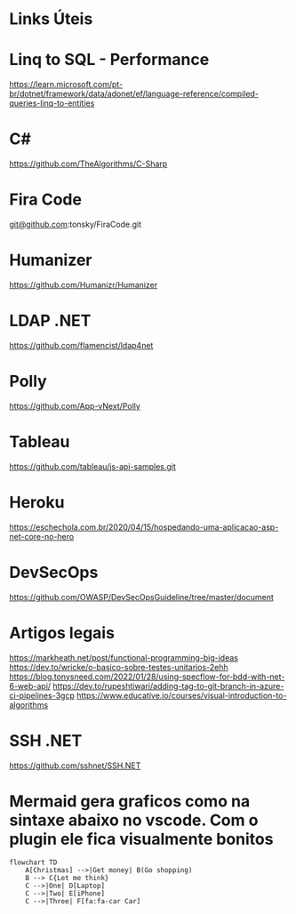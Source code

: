 # Links Úteis


# Linq to SQL - Performance
https://learn.microsoft.com/pt-br/dotnet/framework/data/adonet/ef/language-reference/compiled-queries-linq-to-entities


# C# 
https://github.com/TheAlgorithms/C-Sharp

# Fira Code 
git@github.com:tonsky/FiraCode.git

# Humanizer
https://github.com/Humanizr/Humanizer

# LDAP .NET
https://github.com/flamencist/ldap4net

# Polly
https://github.com/App-vNext/Polly

# Tableau
https://github.com/tableau/js-api-samples.git

# Heroku
https://eschechola.com.br/2020/04/15/hospedando-uma-aplicacao-asp-net-core-no-hero


# DevSecOps
https://github.com/OWASP/DevSecOpsGuideline/tree/master/document


# Artigos legais
https://markheath.net/post/functional-programming-big-ideas
https://dev.to/wricke/o-basico-sobre-testes-unitarios-2ehh
https://blog.tonysneed.com/2022/01/28/using-specflow-for-bdd-with-net-6-web-api/
https://dev.to/rupeshtiwari/adding-tag-to-git-branch-in-azure-ci-pipelines-3gcp
https://www.educative.io/courses/visual-introduction-to-algorithms


# SSH .NET
https://github.com/sshnet/SSH.NET

# Mermaid gera graficos como na sintaxe abaixo no vscode. Com o plugin ele fica visualmente bonitos
```mermaid
flowchart TD
    A[Christmas] -->|Get money| B(Go shopping)
    B --> C{Let me think}
    C -->|One| D[Laptop]
    C -->|Two| E[iPhone]
    C -->|Three| F[fa:fa-car Car]
```
